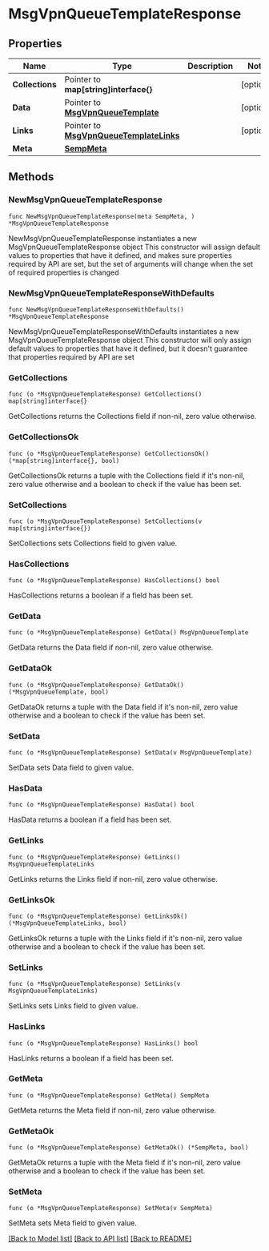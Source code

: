 # MsgVpnQueueTemplateResponse

## Properties

Name | Type | Description | Notes
------------ | ------------- | ------------- | -------------
**Collections** | Pointer to **map[string]interface{}** |  | [optional] 
**Data** | Pointer to [**MsgVpnQueueTemplate**](MsgVpnQueueTemplate.md) |  | [optional] 
**Links** | Pointer to [**MsgVpnQueueTemplateLinks**](MsgVpnQueueTemplateLinks.md) |  | [optional] 
**Meta** | [**SempMeta**](SempMeta.md) |  | 

## Methods

### NewMsgVpnQueueTemplateResponse

`func NewMsgVpnQueueTemplateResponse(meta SempMeta, ) *MsgVpnQueueTemplateResponse`

NewMsgVpnQueueTemplateResponse instantiates a new MsgVpnQueueTemplateResponse object
This constructor will assign default values to properties that have it defined,
and makes sure properties required by API are set, but the set of arguments
will change when the set of required properties is changed

### NewMsgVpnQueueTemplateResponseWithDefaults

`func NewMsgVpnQueueTemplateResponseWithDefaults() *MsgVpnQueueTemplateResponse`

NewMsgVpnQueueTemplateResponseWithDefaults instantiates a new MsgVpnQueueTemplateResponse object
This constructor will only assign default values to properties that have it defined,
but it doesn't guarantee that properties required by API are set

### GetCollections

`func (o *MsgVpnQueueTemplateResponse) GetCollections() map[string]interface{}`

GetCollections returns the Collections field if non-nil, zero value otherwise.

### GetCollectionsOk

`func (o *MsgVpnQueueTemplateResponse) GetCollectionsOk() (*map[string]interface{}, bool)`

GetCollectionsOk returns a tuple with the Collections field if it's non-nil, zero value otherwise
and a boolean to check if the value has been set.

### SetCollections

`func (o *MsgVpnQueueTemplateResponse) SetCollections(v map[string]interface{})`

SetCollections sets Collections field to given value.

### HasCollections

`func (o *MsgVpnQueueTemplateResponse) HasCollections() bool`

HasCollections returns a boolean if a field has been set.

### GetData

`func (o *MsgVpnQueueTemplateResponse) GetData() MsgVpnQueueTemplate`

GetData returns the Data field if non-nil, zero value otherwise.

### GetDataOk

`func (o *MsgVpnQueueTemplateResponse) GetDataOk() (*MsgVpnQueueTemplate, bool)`

GetDataOk returns a tuple with the Data field if it's non-nil, zero value otherwise
and a boolean to check if the value has been set.

### SetData

`func (o *MsgVpnQueueTemplateResponse) SetData(v MsgVpnQueueTemplate)`

SetData sets Data field to given value.

### HasData

`func (o *MsgVpnQueueTemplateResponse) HasData() bool`

HasData returns a boolean if a field has been set.

### GetLinks

`func (o *MsgVpnQueueTemplateResponse) GetLinks() MsgVpnQueueTemplateLinks`

GetLinks returns the Links field if non-nil, zero value otherwise.

### GetLinksOk

`func (o *MsgVpnQueueTemplateResponse) GetLinksOk() (*MsgVpnQueueTemplateLinks, bool)`

GetLinksOk returns a tuple with the Links field if it's non-nil, zero value otherwise
and a boolean to check if the value has been set.

### SetLinks

`func (o *MsgVpnQueueTemplateResponse) SetLinks(v MsgVpnQueueTemplateLinks)`

SetLinks sets Links field to given value.

### HasLinks

`func (o *MsgVpnQueueTemplateResponse) HasLinks() bool`

HasLinks returns a boolean if a field has been set.

### GetMeta

`func (o *MsgVpnQueueTemplateResponse) GetMeta() SempMeta`

GetMeta returns the Meta field if non-nil, zero value otherwise.

### GetMetaOk

`func (o *MsgVpnQueueTemplateResponse) GetMetaOk() (*SempMeta, bool)`

GetMetaOk returns a tuple with the Meta field if it's non-nil, zero value otherwise
and a boolean to check if the value has been set.

### SetMeta

`func (o *MsgVpnQueueTemplateResponse) SetMeta(v SempMeta)`

SetMeta sets Meta field to given value.



[[Back to Model list]](../README.md#documentation-for-models) [[Back to API list]](../README.md#documentation-for-api-endpoints) [[Back to README]](../README.md)


